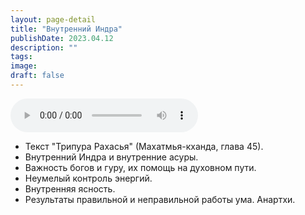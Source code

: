 ```yaml
---
layout: page-detail
title: "Внутренний Индра"
publishDate: 2023.04.12
description: ""
tags:
image:
draft: false
---
```


<audio title="2023.04.12 - Внутренний Индра.mp3" src="https://filer-api.advayta.org/v1.0/public/files/73747" controls=""></audio>

* Текст "Трипура Рахасья" (Махатмья-кханда, глава 45).
* Внутренний Индра и внутренние асуры.
* Важность богов и гуру, их помощь на духовном пути.
* Неумелый контроль энергий.
* Внутренняя ясность.
* Результаты правильной и неправильной работы ума. Анартхи.

  
